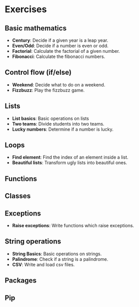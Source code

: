 Exercises
=========


## Basic mathematics

- **Century**: Decide if a given year is a leap year.
- **Even/Odd**: Decide if a number is even or odd.
- **Factorial**: Calculate the factorial of a given number.
- **Fibonacci**: Calculate the fibonacci numbers.


## Control flow (if/else)

- **Weekend**: Decide what to do on a weekend.
- **Fizzbuzz**: Play the fizzbuzz game.


## Lists

- **List basics**: Basic operations on lists
- **Two teams**: Divide students into two teams.
- **Lucky numbers**: Determine if a number is lucky.


## Loops
- **Find element**: Find the index of an element inside a list.
- **Beautiful lists**:  Transform ugly lists into beautiful ones. 


## Functions


## Classes


## Exceptions

- **Raise exceptions**: Write functions which raise exceptions.


## String operations

- **String Basics**: Basic operations on strings.
- **Palindrome**: Check if a string is a palindrome.
- **CSV**: Write and load csv files.


## Packages


## Pip
